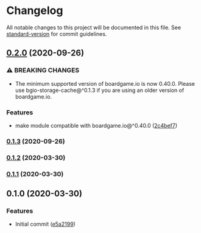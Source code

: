 # Changelog

All notable changes to this project will be documented in this file. See [standard-version](https://github.com/conventional-changelog/standard-version) for commit guidelines.

## [0.2.0](https://github.com/delucis/bgio-storage-cache/compare/v0.1.3...v0.2.0) (2020-09-26)


### ⚠ BREAKING CHANGES

* The minimum supported version of boardgame.io is now 0.40.0. Please use
bgio-storage-cache@^0.1.3 if you are using an older version of boardgame.io.

### Features

* make module compatible with boardgame.io@^0.40.0 ([2c4bef7](https://github.com/delucis/bgio-storage-cache/commit/2c4bef742ea08b1b2c38080dd03bf8830ab661b1))

### [0.1.3](https://github.com/delucis/bgio-storage-cache/compare/v0.1.2...v0.1.3) (2020-09-26)

### [0.1.2](https://github.com/delucis/bgio-storage-cache/compare/v0.1.1...v0.1.2) (2020-03-30)

### [0.1.1](https://github.com/delucis/bgio-storage-cache/compare/v0.1.0...v0.1.1) (2020-03-30)

## 0.1.0 (2020-03-30)


### Features

* Initial commit ([e5a2199](https://github.com/delucis/bgio-storage-cache/commit/e5a2199d3e59a986fdc47b79a1499a25eed80317))
